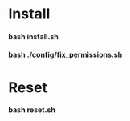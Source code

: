 # Install

#### bash install.sh

#### bash ./config/fix_permissions.sh

# Reset

#### bash reset.sh
